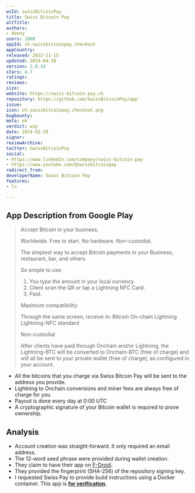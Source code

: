 ```yaml
---
wsId: swissBitcoinPay
title: Swiss Bitcoin Pay
altTitle: 
authors:
- danny
users: 1000
appId: ch.swissbitcoinpay.checkout
appCountry: 
released: 2022-11-15
updated: 2024-04-30
version: 2.0.14
stars: 4.7
ratings: 
reviews: 
size: 
website: https://swiss-bitcoin-pay.ch
repository: https://github.com/SwissBitcoinPay/app
issue: 
icon: ch.swissbitcoinpay.checkout.png
bugbounty: 
meta: ok
verdict: wip
date: 2024-02-28
signer: 
reviewArchive: 
twitter: SwissBitcoinPay
social:
- https://www.linkedin.com/company/swiss-bitcoin-pay
- https://www.youtube.com/@swissbitcoinpay
redirect_from: 
developerName: Swiss Bitcoin Pay
features:
- ln

---
```


## App Description from Google Play

> Accept Bitcoin in your business.
>
> Worldwide. Free to start. No hardware. Non-custodial.
>
> The simplest way to accept Bitcoin payments in your Business, restaurant, bar, and others.
>
> So simple to use:
> 1. You type the amount in your local currency.
> 2. Client scan the QR or tap a Lightning NFC Card.
> 3. Paid.
>
> Maximum compatibility:
>
> Through the same screen, receive in:
> Bitcoin On-chain
> Lightning
> Lightning-NFC standard
>
> Non-custodial
>
> After clients have paid through Onchain and/or Lightning, the Lightning-BTC will be converted to Onchain-BTC (free of charge) and will all be sent to your private wallet (free of charge), as configured in your account.

- All the bitcoins that you charge via Swiss Bitcoin Pay will be sent to the address you provide.
- Lightning to Onchain conversions and miner fees are always free of charge for you
- Payout is done every day at 0:00 UTC
- A cryptographic signature of your Bitcoin wallet is required to prove ownership.

## Analysis 

- Account creation was straight-forward. It only required an email address.
- The 12-word seed phrase were provided during wallet creation.
- They claim to have their app on [F-Droid](https://swiss-bitcoin-pay.ch/fdroid/repo/).
- They provided the fingerprint (SHA-256) of the repository signing key.
- I requested Swiss Pay to provide build instructions using a Docker container. This app is **[for verification](https://github.com/SwissBitcoinPay/app/issues/53)**.
